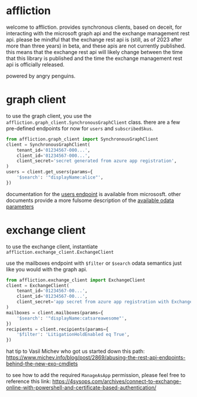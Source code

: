 # affliction

welcome to affliction.  provides synchronous clients, based on deceit,
for interacting with the microsoft graph api and the exchange management 
rest api.  please be mindful that the exchange rest api is (still, as of 2023
after more than three years) in beta, and these apis are not currently published.   
this means that the exchange rest api will likely change between the time
that this library is published and the time the exchange management rest api
is officially released.

powered by angry penguins.  


# graph client

to use the graph client, you use the `affliction.graph_client.SynchronousGraphClient`
class.  there are a few pre-defined endpoints for now for `users` and 
`subscribedSkus`.  

```python
from affliction.graph_client import SynchronousGraphClient
client = SynchronousGraphClient(
    tenant_id='01234567-000...',
    client_id='01234567-000...',
    client_secret='secret generated from azure app registration',
)
users = client.get_users(params={
    '$search': '"displayName:alice"',
})
```

documentation for the [users endpoint](https://learn.microsoft.com/en-us/graph/api/user-list?view=graph-rest-1.0&tabs=http)
is available from micrososft.  other documents provide a more fulsome 
description of the [available odata parameters](https://learn.microsoft.com/en-us/graph/query-parameters?tabs=http)


# exchange client

to use the exchange client, instantiate `affliction.exchange_client.ExchangeClient`

use the mailboxes endpoint with `$filter` or `$search` odata semantics just 
like you would with the graph api.

```python
from affliction.exchange_client import ExchangeClient
client = ExchangeClient(
    tenant_id='01234567-00...',
    client_id='01234567-00...',
    client_secret='app secret from azure app registration with Exchange.ManageAsApp permissions'    
)
mailboxes = client.mailboxes(params={
    '$search': '"displayName:catsareawesome"',
})
recipients = client.recipients(params={
    '$filter': 'LitigationHoldEnabled eq True',
})
```

hat tip to Vasil Michev who got us started down this path:  
https://www.michev.info/blog/post/2869/abusing-the-rest-api-endpoints-behind-the-new-exo-cmdlets

to see how to add the required `ManageAsApp` permission, please feel free to 
reference this link: https://4sysops.com/archives/connect-to-exchange-online-with-powershell-and-certificate-based-authentication/
